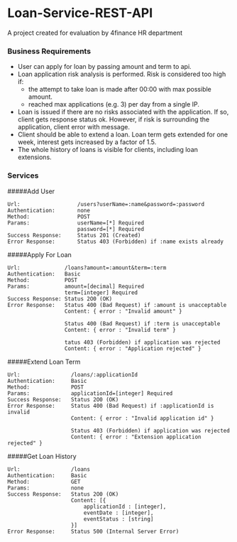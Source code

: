Loan-Service-REST-API
=====================

A project created for evaluation by 4finance HR department

### Business Requirements

* User can apply for loan by passing amount and term to api.
* Loan application risk analysis is performed. Risk is considered too high if:
    -   the attempt to take loan is made after 00:00 with max possible amount.
    -   reached max applications (e.g. 3) per day from a single IP.
* Loan is issued if there are no risks associated with the application. If so, client gets response status ok. However, if risk is surrounding the application, client error with message.
* Client should be able to extend a loan. Loan term gets extended for one week, interest gets increased by a factor of 1.5.
* The whole history of loans is visible for clients, including loan extensions.
    
### Services
#####Add User                                       
```
Url:                  /users?userName=:name&password=:password       
Authentication:       none                                           
Method:               POST                                           
Params:               userName=[*] Required                          
                      password=[*] Required                          
Success Response:     Status 201 (Created)                          
Error Response:       Status 403 (Forbidden) if :name exists already 
```
#####Apply For Loan
```
Url:              /loans?amount=:amount&term=:term                    
Authentication:   Basic                                               
Method:           POST                                                
Params:           amount=[decimal] Required                           
                  term=[integer] Required                             
Success Response: Status 2O0 (OK)                                     
Error Response:   Status 400 (Bad Request) if :amount is unacceptable 
                  Content: { error : "Invalid amount" } 
                  
                  Status 400 (Bad Request) if :term is unacceptable  
                  Content: { error : "Invalid term" }
                  
                  tatus 403 (Forbidden) if application was rejected  
                  Content: { error : "Application rejected" }    
```    
   
#####Extend Loan Term
```
Url:                /loans/:applicationId
Authentication:     Basic
Method:             POST
Params:             applicationId=[integer] Required
Success Response:   Status 2O0 (OK)
Error Response:     Status 400 (Bad Request) if :applicationId is invalid
                    Content: { error : "Invalid application id" }
                        
                    Status 403 (Forbidden) if application was rejected
                    Content: { error : "Extension application rejected" }
```
#####Get Loan History
```
Url:                /loans
Authentication:     Basic
Method:             GET
Params:             none
Success Response:   Status 2O0 (OK)
                    Content: [{
                        applicationId : [integer],
                        eventDate : [integer],
                        eventStatus : [string]
                    }]
Error Response:     Status 500 (Internal Server Error)
```
